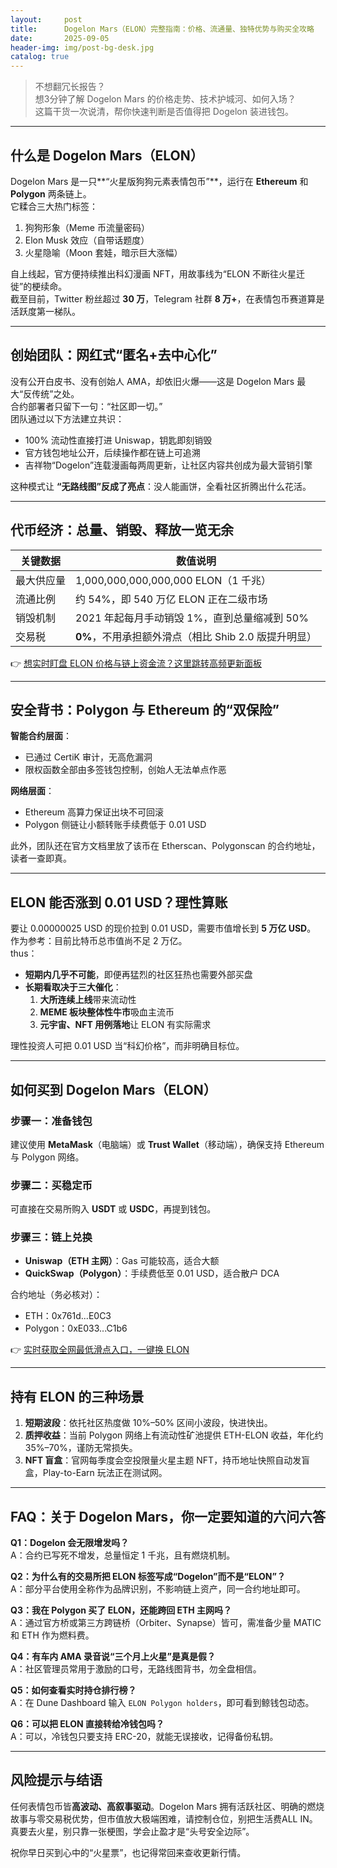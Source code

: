 ```yaml
---
layout:     post
title:      Dogelon Mars（ELON）完整指南：价格、流通量、独特优势与购买全攻略
date:       2025-09-05
header-img: img/post-bg-desk.jpg
catalog: true
---
```


> 不想翻冗长报告？  
> 想3分钟了解 Dogelon Mars 的价格走势、技术护城河、如何入场？  
> 这篇干货一次说清，帮你快速判断是否值得把 Dogelon 装进钱包。

---

## 什么是 Dogelon Mars（ELON）

Dogelon Mars 是一只**“火星版狗狗元素表情包币”**，运行在 **Ethereum** 和 **Polygon** 两条链上。  
它糅合三大热门标签：  
1. 狗狗形象（Meme 币流量密码）  
2. Elon Musk 效应（自带话题度）  
3. 火星隐喻（Moon 套娃，暗示巨大涨幅）  

自上线起，官方便持续推出科幻漫画 NFT，用故事线为“ELON 不断往火星迁徙”的梗续命。  
截至目前，Twitter 粉丝超过 **30 万**，Telegram 社群 **8 万+**，在表情包币赛道算是活跃度第一梯队。

---

## 创始团队：网红式“匿名+去中心化”

没有公开白皮书、没有创始人 AMA，却依旧火爆——这是 Dogelon Mars 最大“反传统”之处。  
合约部署者只留下一句：“社区即一切。”  
团队通过以下方法建立共识：  
- 100% 流动性直接打进 Uniswap，钥匙即刻销毁  
- 官方钱包地址公开，后续操作都在链上可追溯  
- 吉祥物“Dogelon”连载漫画每两周更新，让社区内容共创成为最大营销引擎  

这种模式让 **“无路线图”反成了亮点**：没人能画饼，全看社区折腾出什么花活。

---

## 代币经济：总量、销毁、释放一览无余

| 关键数据 | 数值说明 |
|----------|----------|
| 最大供应量 | 1,000,000,000,000,000 ELON（1 千兆） |
| 流通比例 | 约 54%，即 540 万亿 ELON 正在二级市场 |
| 销毁机制 | 2021 年起每月手动销毁 1%，直到总量缩减到 50% |
| 交易税 | **0%**，不用承担额外滑点（相比 Shib 2.0 版提升明显） |

👉 [想实时盯盘 ELON 价格与链上资金流？这里跳转高频更新面板](https://okxdog.com/)

---

## 安全背书：Polygon 与 Ethereum 的“双保险”

**智能合约层面**：  
- 已通过 CertiK 审计，无高危漏洞  
- 限权函数全部由多签钱包控制，创始人无法单点作恶  

**网络层面**：  
- Ethereum 高算力保证出块不可回滚  
- Polygon 侧链让小额转账手续费低于 0.01 USD  

此外，团队还在官方文档里放了该币在 Etherscan、Polygonscan 的合约地址，读者一查即真。

---

## ELON 能否涨到 0.01 USD？理性算账

要让 0.00000025 USD 的现价拉到 0.01 USD，需要市值增长到 **5 万亿 USD**。  
作为参考：目前比特币总市值尚不足 2 万亿。  
thus：

- **短期内几乎不可能**，即便再猛烈的社区狂热也需要外部买盘  
- **长期看取决于三大催化**：  
  1. **大所连续上线**带来流动性  
  2. **MEME 板块整体性牛市**吸血主流币  
  3. **元宇宙、NFT 用例落地**让 ELON 有实际需求  

理性投资人可把 0.01 USD 当“科幻价格”，而非明确目标位。

---

## 如何买到 Dogelon Mars（ELON）

### 步骤一：准备钱包  
建议使用 **MetaMask**（电脑端）或 **Trust Wallet**（移动端），确保支持 Ethereum 与 Polygon 网络。

### 步骤二：买稳定币  
可直接在交易所购入 **USDT** 或 **USDC**，再提到钱包。

### 步骤三：链上兑换  
- **Uniswap（ETH 主网）**：Gas 可能较高，适合大额  
- **QuickSwap（Polygon）**：手续费低至 0.01 USD，适合散户 DCA  

合约地址（务必核对）：  
- ETH：0x761d...E0C3  
- Polygon：0xE033...C1b6  

👉 [实时获取全网最低滑点入口，一键换 ELON](https://okxdog.com/)

---

## 持有 ELON 的三种场景

1. **短期波段**：依托社区热度做 10%–50% 区间小波段，快进快出。  
2. **质押收益**：当前 Polygon 网络上有流动性矿池提供 ETH-ELON 收益，年化约 35%–70%，谨防无常损失。  
3. **NFT 盲盒**：官网每季度会空投限量火星主题 NFT，持币地址快照自动发盲盒，Play-to-Earn 玩法正在测试网。

---

## FAQ：关于 Dogelon Mars，你一定要知道的六问六答

**Q1：Dogelon 会无限增发吗？**  
A：合约已写死不增发，总量恒定 1 千兆，且有燃烧机制。

**Q2：为什么有的交易所把 ELON 标签写成“Dogelon”而不是“ELON”？**  
A：部分平台使用全称作为品牌识别，不影响链上资产，同一合约地址即可。

**Q3：我在 Polygon 买了 ELON，还能跨回 ETH 主网吗？**  
A：通过官方桥或第三方跨链桥（Orbiter、Synapse）皆可，需准备少量 MATIC 和 ETH 作为燃料费。

**Q4：有车内 AMA 录音说“三个月上火星”是真是假？**  
A：社区管理员常用于激励的口号，无路线图背书，勿全盘相信。

**Q5：如何查看实时持仓排行榜？**  
A：在 Dune Dashboard 输入 `ELON Polygon holders`，即可看到鲸钱包动态。

**Q6：可以把 ELON 直接转给冷钱包吗？**  
A：可以，冷钱包只要支持 ERC-20，就能无误接收，记得备份私钥。

---

## 风险提示与结语

任何表情包币皆**高波动、高叙事驱动**。Dogelon Mars 拥有活跃社区、明确的燃烧故事与零交易税优势，但市值放大极端困难，请控制仓位，别把生活费ALL IN。  
真要去火星，别只靠一张梗图，学会止盈才是“头号安全边际”。

祝你早日买到心中的“火星票”，也记得常回来查收更新行情。